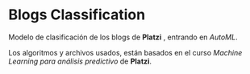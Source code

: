 # Blogs Classification

Modelo de clasificación de los blogs de **Platzi** , entrando en *AutoML*.

Los algoritmos y archivos usados, están basados en el curso *Machine Learning para análisis predictivo* de **Platzi**.

